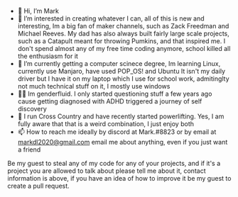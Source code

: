- 👋 Hi, I’m Mark
- 👀 I’m interested in creating whatever I can, all of this is new and interesting, Im a big fan of maker channels, such as Zack Freedman and Michael Reeves.
      My dad has also always built fairly large scale projects, such as a Catapult meant for throwing Pumkins, and that inspired me. I don't spend almost any of my free time coding anymore, school killed all the enthusiasm for it
- 🌱 I’m currently getting a computer scinece degree, 
      Im learning Linux, currently use Manjaro, have used POP_OS! and Ubuntu It isn't my daily driver but I have it on my laptop which I use for school work, admitinglty not much         technical stuff on it, I mostly use windows
- 🏳️‍🌈 Im genderfluid. I only started questioning stuff a few years ago cause getting diagnosed with ADHD triggered a journey of self discovery
- 🏀 I run Cross Country and have recently started powerlifting. Yes, I am fully aware that that is a weird combination, I just enjoy both
- 📫 How to reach me ideally by discord at Mark.#8823 or by email at markdl2020@gmail.com email me about anything, even if you just want a friend

Be my guest to steal any of my code for any of your projects, and if it's a project you are allowed to talk about please tell me about it, contact information is above, if you have an idea of how to improve it be my guest to create a pull request.

<!---
markl12s/markl12s is a ✨ special ✨ repository because its `README.md` (this file) appears on your GitHub profile.
You can click the Preview link to take a look at your changes.
--->
